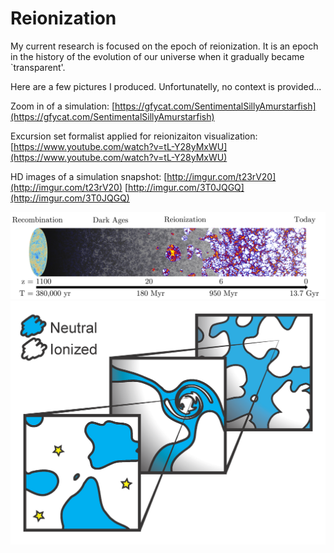 # Reionization 

My current research is focused on the epoch of reionization. 
It is an epoch in the history of the evolution of our universe when it gradually became `transparent'.

Here are a few pictures I produced. Unfortunatelly, no context is provided...

Zoom in of a simulation:
[https://gfycat.com/SentimentalSillyAmurstarfish](https://gfycat.com/SentimentalSillyAmurstarfish)

Excursion set formalist applied for reionizaiton visualization:
[https://www.youtube.com/watch?v=tL-Y28yMxWU](https://www.youtube.com/watch?v=tL-Y28yMxWU)

HD images of a simulation snapshot:
[http://imgur.com/t23rV20](http://imgur.com/t23rV20)
[http://imgur.com/3T0JQGQ](http://imgur.com/3T0JQGQ)

![img](HistoryOfReion.jpg)
![img](reionization-multiscale-3.png)
